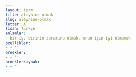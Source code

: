 ```yaml
---
layout: term
title: aleyhine olmak
slug: aleyhine-olmak
letter: A
lisan: Türkçe
anlamlar:
- bir iş, birinin zararına olmak, onun için iyi olmamak
ozellikler:
- - ''
ornekler:
- - ''
orneklerkaynak:
- - ''
---
```

